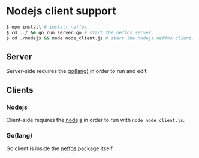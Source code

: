 # Nodejs client support

```sh
$ npm install # install neffos.
$ cd ../ && go run server.go # start the neffos server.
$ cd ./nodejs && node node_client.js # start the nodejs neffos client.
```

## Server

Server-side requires the [go(lang)](https://golang.org/dl) in order to run and edit.

## Clients

### Nodejs

Client-side requires the [nodejs](https://nodejs.org/en/download/) in order to run with `node node_client.js`.

### Go(lang)

Go client is inside the [neffos](https://github.com/kataras/neffos) package itself.